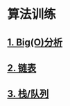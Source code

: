 # 算法训练



## [1. Big(O)分析](./doc/big-o.md)



## [2. 链表](./doc/list.md)



## [3. 栈/队列](./doc/stack-queue.md)